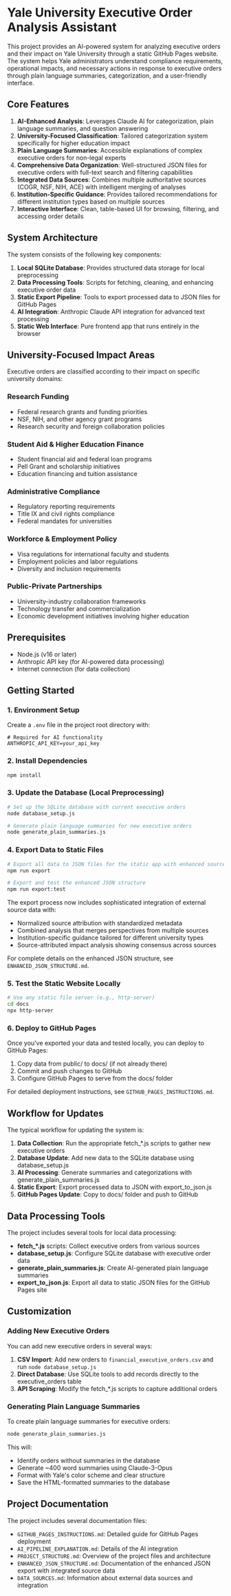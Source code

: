 # Yale University Executive Order Analysis Assistant

This project provides an AI-powered system for analyzing executive orders and their impact on Yale University through a static GitHub Pages website. The system helps Yale administrators understand compliance requirements, operational impacts, and necessary actions in response to executive orders through plain language summaries, categorization, and a user-friendly interface.

## Core Features

1. **AI-Enhanced Analysis**: Leverages Claude AI for categorization, plain language summaries, and question answering
2. **University-Focused Classification**: Tailored categorization system specifically for higher education impact
3. **Plain Language Summaries**: Accessible explanations of complex executive orders for non-legal experts
4. **Comprehensive Data Organization**: Well-structured JSON files for executive orders with full-text search and filtering capabilities
5. **Integrated Data Sources**: Combines multiple authoritative sources (COGR, NSF, NIH, ACE) with intelligent merging of analyses
6. **Institution-Specific Guidance**: Provides tailored recommendations for different institution types based on multiple sources
7. **Interactive Interface**: Clean, table-based UI for browsing, filtering, and accessing order details

## System Architecture

The system consists of the following key components:

1. **Local SQLite Database**: Provides structured data storage for local preprocessing
2. **Data Processing Tools**: Scripts for fetching, cleaning, and enhancing executive order data
3. **Static Export Pipeline**: Tools to export processed data to JSON files for GitHub Pages
4. **AI Integration**: Anthropic Claude API integration for advanced text processing
5. **Static Web Interface**: Pure frontend app that runs entirely in the browser

## University-Focused Impact Areas

Executive orders are classified according to their impact on specific university domains:

### Research Funding
- Federal research grants and funding priorities
- NSF, NIH, and other agency grant programs
- Research security and foreign collaboration policies

### Student Aid & Higher Education Finance
- Student financial aid and federal loan programs
- Pell Grant and scholarship initiatives
- Education financing and tuition assistance

### Administrative Compliance
- Regulatory reporting requirements
- Title IX and civil rights compliance
- Federal mandates for universities

### Workforce & Employment Policy
- Visa regulations for international faculty and students
- Employment policies and labor regulations
- Diversity and inclusion requirements

### Public-Private Partnerships
- University-industry collaboration frameworks
- Technology transfer and commercialization
- Economic development initiatives involving higher education

## Prerequisites

- Node.js (v16 or later)
- Anthropic API key (for AI-powered data processing)
- Internet connection (for data collection)

## Getting Started

### 1. Environment Setup

Create a `.env` file in the project root directory with:

```
# Required for AI functionality
ANTHROPIC_API_KEY=your_api_key
```

### 2. Install Dependencies

```bash
npm install
```

### 3. Update the Database (Local Preprocessing)

```bash
# Set up the SQLite database with current executive orders
node database_setup.js

# Generate plain language summaries for new executive orders
node generate_plain_summaries.js
```

### 4. Export Data to Static Files

```bash
# Export all data to JSON files for the static app with enhanced source integration
npm run export

# Export and test the enhanced JSON structure
npm run export:test
```

The export process now includes sophisticated integration of external source data with:
- Normalized source attribution with standardized metadata
- Combined analysis that merges perspectives from multiple sources
- Institution-specific guidance tailored for different university types
- Source-attributed impact analysis showing consensus across sources

For complete details on the enhanced JSON structure, see `ENHANCED_JSON_STRUCTURE.md`.

### 5. Test the Static Website Locally

```bash
# Use any static file server (e.g., http-server)
cd docs
npx http-server
```

### 6. Deploy to GitHub Pages

Once you've exported your data and tested locally, you can deploy to GitHub Pages:

1. Copy data from public/ to docs/ (if not already there)
2. Commit and push changes to GitHub
3. Configure GitHub Pages to serve from the docs/ folder

For detailed deployment instructions, see `GITHUB_PAGES_INSTRUCTIONS.md`.

## Workflow for Updates

The typical workflow for updating the system is:

1. **Data Collection**: Run the appropriate fetch_*.js scripts to gather new executive orders
2. **Database Update**: Add new data to the SQLite database using database_setup.js
3. **AI Processing**: Generate summaries and categorizations with generate_plain_summaries.js
4. **Static Export**: Export processed data to JSON with export_to_json.js
5. **GitHub Pages Update**: Copy to docs/ folder and push to GitHub

## Data Processing Tools

The project includes several tools for local data processing:

- **fetch_*.js** scripts: Collect executive orders from various sources
- **database_setup.js**: Configure SQLite database with executive order data
- **generate_plain_summaries.js**: Create AI-generated plain language summaries
- **export_to_json.js**: Export all data to static JSON files for the GitHub Pages site

## Customization

### Adding New Executive Orders

You can add new executive orders in several ways:

1. **CSV Import**: Add new orders to `financial_executive_orders.csv` and run `node database_setup.js`
2. **Direct Database**: Use SQLite tools to add records directly to the executive_orders table
3. **API Scraping**: Modify the fetch_*.js scripts to capture additional orders

### Generating Plain Language Summaries

To create plain language summaries for executive orders:

```bash
node generate_plain_summaries.js
```

This will:
- Identify orders without summaries in the database
- Generate ~400 word summaries using Claude-3-Opus
- Format with Yale's color scheme and clear structure
- Save the HTML-formatted summaries to the database

## Project Documentation

The project includes several documentation files:

- `GITHUB_PAGES_INSTRUCTIONS.md`: Detailed guide for GitHub Pages deployment
- `AI_PIPELINE_EXPLANATION.md`: Details of the AI integration
- `PROJECT_STRUCTURE.md`: Overview of the project files and architecture
- `ENHANCED_JSON_STRUCTURE.md`: Documentation of the enhanced JSON export with integrated source data
- `DATA_SOURCES.md`: Information about external data sources and integration